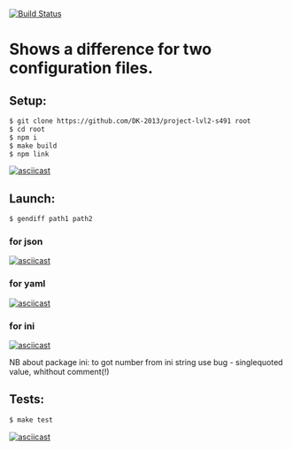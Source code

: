[![Build Status](https://travis-ci.com/DK-2013/project-lvl2-s491.svg?branch=master)](https://travis-ci.com/DK-2013/project-lvl2-s491)

##
# Shows a difference for two configuration files.
##

## Setup:
```sh
$ git clone https://github.com/DK-2013/project-lvl2-s491 root
$ cd root
$ npm i
$ make build
$ npm link
```
[![asciicast](https://asciinema.org/a/33NumPtuEby83gUVb8GpfOt15.svg)](https://asciinema.org/a/33NumPtuEby83gUVb8GpfOt15?speed=2&theme=monokai)

## Launch:
```sh
$ gendiff path1 path2
```
### for json
[![asciicast](https://asciinema.org/a/NyYJFNVOIaPxrafjRLpne2sNq.svg)](https://asciinema.org/a/NyYJFNVOIaPxrafjRLpne2sNq?speed=2&theme=monokai)
### for yaml
[![asciicast](https://asciinema.org/a/1JrH7MFkMkC8juQwVJZdI9Ifc.svg)](https://asciinema.org/a/1JrH7MFkMkC8juQwVJZdI9Ifc?speed=2&theme=monokai)
### for ini
[![asciicast](https://asciinema.org/a/s4gwPtJoH9u1scS40p8afwK3y.svg)](https://asciinema.org/a/s4gwPtJoH9u1scS40p8afwK3y?speed=2&theme=monokai)

NB about package ini: to got number from ini string use bug - singlequoted value, whithout comment(!)

## Tests:
```sh
$ make test
```
[![asciicast](https://asciinema.org/a/EqMTj5bd3cSQwZZyfSYumcP3U.svg)](https://asciinema.org/a/EqMTj5bd3cSQwZZyfSYumcP3U?speed=2&theme=monokai)
